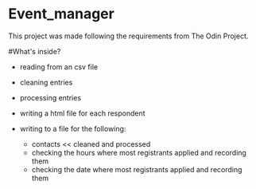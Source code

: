 # Event_manager

This project was made following the requirements from The Odin Project.

#What's inside?
- reading from an csv file
- cleaning entries
- processing entries
- writing a html file for each respondent

- writing to a file for the following:
    - contacts << cleaned and processed
    - checking the hours where most registrants applied and recording them
    - checking the date where most registrants applied and recording them
    
